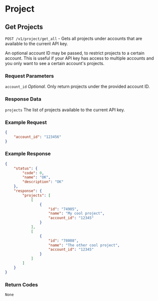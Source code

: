 # Project

## Get Projects

`POST /v1/project/get_all` - Gets all projects under accounts that are available to the current API key.

An optional account ID may be passed, to restrict projects to a certain account. This is useful if your API key has access to multiple accounts and you only want to see a certain account's projects.

### Request Parameters

`account_id` *Optional.* Only return projects under the provided account ID.

### Response Data

`projects` The list of projects available to the current API key.

### Example Request

```json
{
    "account_id": "123456"
}
```

### Example Response

```json
{
    "status": {
        "code": 0,
        "name": "OK",
        "description": "OK"
    },
    "response": {
        "projects": [
            [
                {
                    "id": "74905",
                    "name": "My cool project",
                    "account_id": "12345"
                }
            ],
            [
                {
                    "id": "78008",
                    "name": "The other cool project",
                    "account_id": "12345"
                }
            ]
        ]
    }
}
```

### Return Codes

`None`

